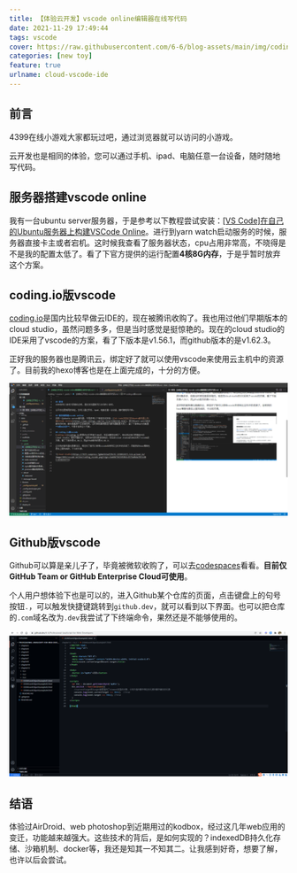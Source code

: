 ```yaml
---
title: 【体验云开发】vscode online编辑器在线写代码
date: 2021-11-29 17:49:44
tags: vscode
cover: https://raw.githubusercontent.com/6-6/blog-assets/main/img/coding_vscode.png
categories: [new toy]
feature: true
urlname: cloud-vscode-ide
---
```


## 前言
4399在线小游戏大家都玩过吧，通过浏览器就可以访问的小游戏。

云开发也是相同的体验，您可以通过手机、ipad、电脑任意一台设备，随时随地写代码。


## 服务器搭建vscode online
我有一台ubuntu server服务器，于是参考以下教程尝试安装：[[VS Code]在自己的Ubuntu服务器上构建VSCode Online](https://www.cnblogs.com/lee-li/p/12041546.html)。进行到yarn watch启动服务的时候，服务器直接卡主或者宕机。这时候我查看了服务器状态，cpu占用非常高，不晓得是不是我的配置太低了。看了下官方提供的运行配置**4核8G内存**，于是乎暂时放弃这个方案。


## coding.io版vscode
[coding.io](coding.io)是国内比较早做云IDE的，现在被腾讯收购了。我也用过他们早期版本的cloud studio，虽然问题多多，但是当时感觉是挺惊艳的。现在的cloud studio的IDE采用了vscode的方案，看了下版本是v1.56.1，而github版本的是v1.62.3。

正好我的服务器也是腾讯云，绑定好了就可以使用vscode来使用云主机中的资源了。目前我的hexo博客也是在上面完成的，十分的方便。

![](https://raw.githubusercontent.com/6-6/blog-assets/main/img/coding_vscode.png)


## Github版vscode
Github可以算是亲儿子了，毕竟被微软收购了，可以去[codespaces](https://github.com/features/codespaces)看看。**目前仅GitHub Team or GitHub Enterprise Cloud可使用**。

个人用户想体验下也是可以的，进入Github某个仓库的页面，点击键盘上的句号按钮```.```，可以触发快捷键跳转到```github.dev```，就可以看到以下界面。也可以把仓库的```.com```域名改为```.dev```我尝试了下终端命令，果然还是不能够使用的。

![](https://raw.githubusercontent.com/6-6/blog-assets/main/img/github_vscode2.png)


## 结语
体验过AirDroid、web photoshop到近期用过的kodbox，经过这几年web应用的变迁，功能越来越强大。这些技术的背后，是如何实现的？indexedDB持久化存储、沙箱机制、docker等，我还是知其一不知其二。让我感到好奇，想要了解，也许以后会尝试。